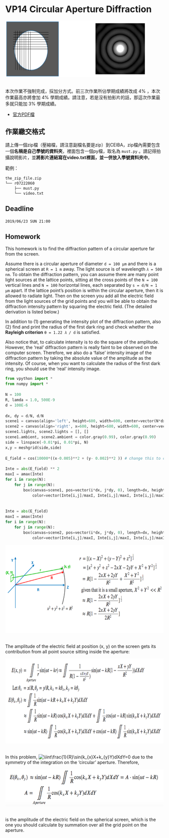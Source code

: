 # VP14 Circular Aperture Diffraction

<img width="450" height="180" src="pic/hw5-1.png"/> 

\
本次作業不強制完成，採加分方式。前三次作業所佔學期成績將改成 4% ，本次作業最高亦將會加 4% 學期成績。請注意，若是沒有拍影片的話，那這次作業最多就只能加 3% 學期成績。

* [官方PDF檔](VP14.pdf)

## 作業繳交格式

請上傳一個zip檔（壓縮檔，請注意副檔名要是zip）到CEIBA，zip檔內需要包含一個**名稱是自己學號的資料夾**，裡面包含一個py檔，取名為 `must.py` 。請記得拍攝說明影片，並**將影片連結寫在video.txt裡面，並一併放入學號資料夾中**。

範例：
```
the_zip_file.zip
└── r07222060
    ├── must.py
    └── video.txt
```

## Deadline

`2019/06/23 SUN 21:00`

## Homework
This homework is to find the diffraction pattern of a circular aperture far from the screen.

Assume there is a circular aperture of diameter `d = 100 μm` and there is a spherical screen at `R = 1 m` away. The light source is of wavelength `𝜆 = 500 nm`. To obtain the diffraction pattern, you can assume there are many point light sources at the lattice points, sitting at the cross points of the `N = 100` vertical lines and `N = 100` horizontal lines, each separated by `s = d/N = 1 μm` apart. If the lattice point’s position is within the circular aperture, then it is allowed to radiate light. Then on the screen you add all the electric field from the light sources of the grid points and you will be able to obtain the diffraction intensity pattern by squaring the electric field. (The detailed derivation is listed below.)

In addition to (1) generating the intensity plot of the diffraction pattern, also (2) find and print the radius of the first dark ring and check whether the **Rayleigh criterion** `θ = 1.22 𝜆 / d` is satisfied.

Also notice that, to calculate intensity is to do the square of the amplitude. However, the ‘real’ diffraction pattern is really faint to be observed on the computer screen. Therefore, we also do a ‘false’ intensity image of the diffraction pattern by taking the absolute value of the amplitude as the intensity. Of course, when you want to calculate the radius of the first dark ring, you should use the ‘real’ intensity image.

```python
from vpython import *
from numpy import *

N = 100
R, lamda = 1.0, 500E-9
d = 100E-6

dx, dy = d/N, d/N
scene1 = canvas(align='left', height=600, width=600, center=vector(N*dx/2, N*dy/2, 0))
scene2 = canvas(align='right', x=600, height=600, width=600, center=vector(N*dx/2, N*dy/2, 0))
scene1.lights, scene2.lights = [], []
scene1.ambient, scene2.ambient = color.gray(0.99), color.gray(0.99)
side = linspace(-0.01*pi, 0.01*pi, N)
x,y = meshgrid(side,side)

E_field = cos(10000*((x-0.005)**2 + (y- 0.002)**2 )) # change this to calculate the electric field of diffraction of the aperture

Inte = abs(E_field) ** 2
maxI = amax(Inte)
for i in range(N):
    for j in range(N):
        box(canvas=scene1, pos=vector(i*dx, j*dy, 0), length=dx, height=dy, width=dx,
            color=vector(Inte[i,j]/maxI, Inte[i,j]/maxI, Inte[i,j]/maxI))


Inte = abs(E_field)
maxI = amax(Inte)
for i in range(N):
    for j in range(N):
        box(canvas=scene2, pos=vector(i*dx, j*dy, 0), length=dx, height=dy, width = dx,
            color=vector(Inte[i,j]/maxI, Inte[i,j]/maxI, Inte[i,j]/maxI))
```


<img width="650" height="280" src="pic/hw5-aperture.png"/> 

\
The amplitude of the electric field at position (x, y) on the screen gets its contribution from all point source sitting inside the aperture:

<img width="700" height="270" src="pic/hw5-eq1.png"/> 

\
In this problem, <img src="https://latex.codecogs.com/gif.latex?\dpi{150}&space;\iint\frac{1}{R}\sin(k_{x}X+k_{y}Y)dXdY=0" title="\iint\frac{1}{R}\sin(k_{x}X+k_{y}Y)dXdY=0" height=40/> due to the symmetry of the integration on the ‘circular’ aperture. Therefore,

<img width="535" height="117" src="pic/hw5-eq2.png"/> 

\
is the amplitude of the electric field on the spherical screen, which is the one you should calculate by summation over all the grid point on the aperture.
    
